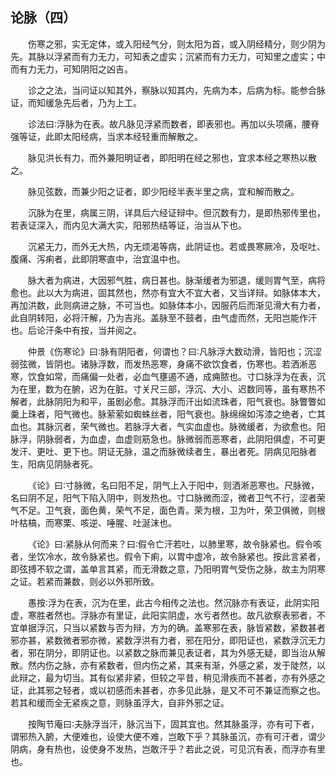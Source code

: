 ## 论脉（四）


&emsp;&emsp;伤寒之邪，实无定体，或入阳经气分，则太阳为首，或入阴经精分，则少阴为先。其脉以浮紧而有力无力，可知表之虚实；沉紧而有力无力，可知里之虚实；中而有力无力，可知阴阳之凶吉。

&emsp;&emsp;诊之之法，当问证以知其外，察脉以知其内，先病为本，后病为标。能参合脉证，而知缓急先后者，乃为上工。

&emsp;&emsp;诊法曰∶浮脉为在表。故凡脉见浮紧而数者，即表邪也。再加以头项痛，腰脊强等证，此即太阳经病，当求本经轻重而解散之。

&emsp;&emsp;脉见洪长有力，而外兼阳明证者，即阳明在经之邪也，宜求本经之寒热以散之。

&emsp;&emsp;脉见弦数，而兼少阳之证者，即少阳经半表半里之病，宜和解而散之。

&emsp;&emsp;沉脉为在里，病属三阴，详具后六经证辩中。但沉数有力，是即热邪传里也，若表证深入，而内见大满大实，阳邪热结等证，治当从下也。

&emsp;&emsp;沉紧无力，而外无大热，内无烦渴等病，此阴证也。若或畏寒厥冷，及呕吐、腹痛、泻痢者，此即阴寒直中，治宜温中也。

&emsp;&emsp;脉大者为病进，大因邪气胜，病日甚也。脉渐缓者为邪退，缓则胃气至，病将愈也。此以大为病进，固其然也，然亦有宜大不宜大者，又当详辩。如脉体本大，再加洪数，此则病进之脉，不可当也。如脉体本小，因服药后而渐见滑大有力者，此自阴转阳，必将汗解，乃为吉兆。盖脉至不鼓者，由气虚而然，无阳岂能作汗也。后论汗条中有按，当并阅之。

&emsp;&emsp;仲景《伤寒论》曰∶脉有阴阳者，何谓也？曰∶凡脉浮大数动滑，皆阳也；沉涩弱弦微，皆阴也。诸脉浮数，而发热恶寒，身痛不欲饮食者，伤寒也。若洒淅恶寒，饮食如常，而痛偏一处者，必血气壅遏不通，成痈脓也。寸口脉浮为在表，沉为在里，数为在腑，迟为在脏。寸关尺三部，浮沉、大小、迟数同等，虽有寒热不解者，此脉阴阳为和平，虽剧必愈。其脉浮而汗出如流珠者，阳气衰也。脉瞥瞥如羹上珠者，阳气微也。脉萦萦如蜘蛛丝者，阳气衰也。脉绵绵如泻漆之绝者，亡其血也。其脉沉者，荣气微也。若脉浮大者，气实血虚也。脉微缓者，为欲愈也。阳脉浮，阴脉弱者，为血虚，血虚则筋急也。脉微弱而恶寒者，此阴阳俱虚，不可更发汗、更吐、更下也。阴证无脉，温之而脉微续者生，暴出者死。阴病见阳脉者生，阳病见阴脉者死。

&emsp;&emsp;《论》曰∶寸脉微，名曰阳不足，阴气上入于阳中，则洒淅恶寒也。尺脉微，名曰阴不足，阳气下陷入阴中，则发热也。寸口脉微而涩，微者卫气不行，涩者荣气不足。卫气衰，面色黄，荣气不足，面色青。荣为根，卫为叶，荣卫俱微，则根叶枯槁，而寒栗、咳逆、唾腥、吐涎沫也。

&emsp;&emsp;《论》曰∶紧脉从何而来？曰∶假令亡汗若吐，以肺里寒，故令脉紧也。假令咳者，坐饮冷水，故令脉紧也。假令下痢，以胃中虚冷，故令脉紧也。按此言紧者，即弦搏不软之谓，盖单言其紧，而无滑数之意，乃阳明胃气受伤之脉，故主为阴寒之证。若紧而兼数，则必以外邪所致。

&emsp;&emsp;愚按∶浮为在表，沉为在里，此古今相传之法也。然沉脉亦有表证，此阴实阳虚，寒胜者然也。浮脉亦有里证，此阳实阴虚，水亏者然也。故凡欲察表邪者，不宜单据浮沉，只当以紧数与否为辩，方为的确。盖寒邪在表，脉皆紧数，紧数甚者邪亦甚，紧数微者邪亦微，紧数浮洪有力者，邪在阳分，即阳证也，紧数浮沉无力者，邪在阴分，即阴证也。以紧数之脉而兼见表证者，其为外感无疑，即当治从解散。然内伤之脉，亦有紧数者，但内伤之紧，其来有渐，外感之紧，发于陡然，以此辩之，最为切当。其有似紧非紧，但较之平昔，稍见滑疾而不甚者，亦有外感之证，此其邪之轻者，或以初感而未甚者，亦多见此脉，是又不可不兼证而察之也。若其和缓而全无紧疾之意，则脉虽浮大，自非外邪之证。

&emsp;&emsp;按陶节庵曰∶夫脉浮当汗，脉沉当下，固其宜也。然其脉虽浮，亦有可下者，谓邪热入腑，大便难也，设使大便不难，岂敢下乎？其脉虽沉，亦有可汗者，谓少阴病，身有热也，设使身不发热，岂敢汗乎？若此之说，可见沉有表，而浮亦有里也。

